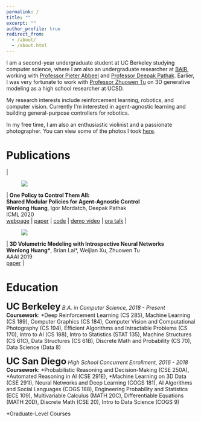 ```yaml
---
permalink: /
title: ""
excerpt: ""
author_profile: true
redirect_from: 
  - /about/
  - /about.html
---
```


I am a second-year undergraduate student at UC Berkeley studying computer science, where I am also an undergraduate researcher at [BAIR](https://bair.berkeley.edu), working with [Professor Pieter Abbeel](https://people.eecs.berkeley.edu/~pabbeel/) and [Professor Deepak Pathak](https://people.eecs.berkeley.edu/~pathak/). Earlier, I was very fortunate to work with [Professor Zhuowen Tu](http://pages.ucsd.edu/~ztu) on 3D generative modeling as a high school researcher at UCSD. <br>

My research interests include reinforcement learning, robotics, and computer vision. Currently I'm interested in agent-agnostic learning and building general-purpose controllers for robotics.

In my free time, I am also an enthusiastic violinist and a passionate photographer. You can view some of the photos I took [here](https://500px.com/huangwl18).


Publications
======

| <figure style="width: 200px"> <img src="{{ site.url }}{{ site.baseurl }}/images/modularRL.gif"> </figure> | **One Policy to Control Them All:<br/>Shared Modular Policies for Agent-Agnostic Control**<br/>**Wenlong Huang**, Igor Mordatch, Deepak Pathak<br/>ICML 2020 <br/> [webpage](https://wenlong.page/modular-rl/) \| [paper](https://www.cs.cmu.edu/~dpathak/papers/modular-rl.pdf) \| [code](https://github.com/huangwl18/modular-rl) \| [demo video](https://youtu.be/9YiZZ_8guq8) \| [ora talk](https://youtu.be/gEeQ0nzalzo)
| <figure style="width: 200px"> <img src="{{ site.url }}{{ site.baseurl }}/images/3DWINN.jpg"> </figure> | **3D Volumetric Modeling with Introspective Neural Networks**<br/>**Wenlong Huang\***, Brian Lai\*, Weijian Xu, Zhuowen Tu<br/>AAAI 2019 <br/> [paper](https://pages.ucsd.edu/~ztu/publication/aaai19_3dwinn.pdf) |

Education
======

<font size="5.0"><b>UC Berkeley</b></font>
*B.A. in Computer Science, 2018 - Present*<br>
**Coursework**: \*Deep Reinforcement Learning (CS 285), Machine Learning (CS 189), Computer Graphics (CS 184), Computer Vision and Computational Photography (CS 194), Efficient Algorithms and Intractable Problems (CS 170), Intro to AI (CS 188), Intro to Statistics (STAT 135), Machine Structures (CS 61C), Data Structures (CS 61B), Discrete Math and Probability (CS 70), Data Science (Data 8)

<font size="5.0"><b>UC San Diego</b></font>
*High School Concurrent Enrollment, 2016 - 2018*<br>
**Coursework**: \*Probabilistic Reasoning and Decision-Making (CSE 250A), \*Automated Reasoning in AI (CSE 291E), \*Machine Learning on 3D Data (CSE 291I), Neural Networks and Deep Learning (COGS 181), AI Algorithms and Social Languages (COGS 188), Engineering Probability and Statistics (ECE 109), Multivariable Calculus (MATH 20C), Differentiable Equations (MATH 20D), Discrete Math (CSE 20), Intro to Data Science (COGS 9)

\*Graduate-Level Courses

<!-- Recorded Talks
======
ICML [Virtual Talk](https://wenlong.page) on Shared Modular Policies for Agent-Agnostic Control -->


